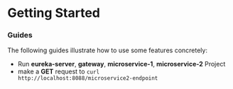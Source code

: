# Getting Started

### Guides

The following guides illustrate how to use some features concretely:

* Run **eureka-server**, **gateway**, **microservice-1**, **microservice-2** Project
* make a **GET** request to <code>curl http://localhost:8088/microservice2-endpoint</code>
